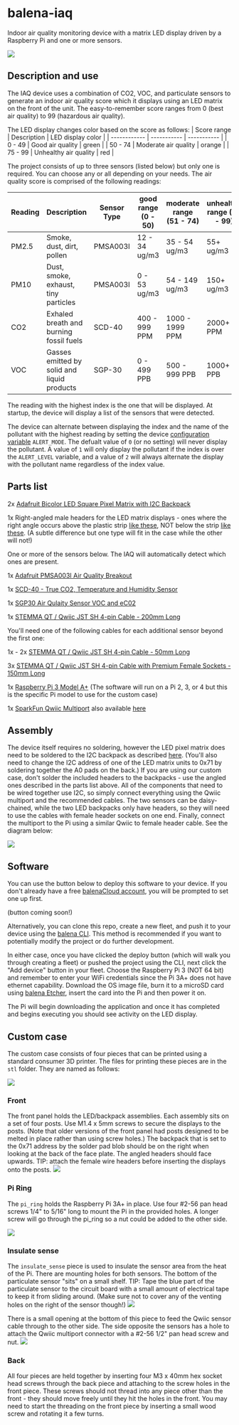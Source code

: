 # balena-iaq
Indoor air quality monitoring device with a matrix LED display driven by a Raspberry Pi and one or more sensors.

![](https://raw.githubusercontent.com/balena-io-playground/balena-iaq/master/images/unit2.jpg)

## Description and use
The IAQ device uses a combination of CO2, VOC, and particulate sensors to generate an indoor air quality score which it displays using an LED matrix on the front of the unit. The easy-to-remember score ranges from 0 (best air quality) to 99 (hazardous air quality).

The LED display changes color based on the score as follows:
| Score range | Description | LED display color | 
| ------------ | ----------- | ----------- |
| 0 - 49 | Good air quality | green |
| 50 - 74 | Moderate air quality | orange |
| 75 - 99 | Unhealthy air quality | red |

The project consists of up to three sensors (listed below) but only one is required. You can choose any or all depending on your needs. The air quality score is comprised of the following readings:

| Reading | Description | Sensor Type | good range (0 - 50) | moderate range (51 - 74) | unhealthy range (75 - 99) |
| ------------ | ----------- | ----------- | ----------- | ----------- | ----------- |
| PM2.5 | Smoke, dust, dirt, pollen | PMSA003I | 12 - 34 ug/m3 | 35 - 54 ug/m3 | 55+ ug/m3 |
| PM10 | Dust, smoke, exhaust, tiny particles | PMSA003I | 0 - 53 ug/m3 | 54 - 149 ug/m3 | 150+ ug/m3 |
| CO2 | Exhaled breath and burning fossil fuels | SCD-40 | 400 - 999 PPM | 1000 - 1999 PPM | 2000+ PPM |
| VOC | Gasses emitted by solid and liquid products  | SGP-30 | 0 - 499 PPB | 500 - 999 PPB | 1000+ PPB |

The reading with the highest index is the one that will be displayed. At startup, the device will display a list of the sensors that were detected.

The device can alternate between displaying the index and the name of the pollutant with the highest reading by setting the device [configuration variable](https://www.balena.io/docs/learn/manage/variables/) `ALERT_MODE`. The defualt value of `0` (or no setting) will never display the pollutant. A value of `1` will only display the pollutant if the index is over the `ALERT_LEVEL` variable, and a value of `2` will always alternate the display with the pollutant name regardless of the index value.


## Parts list
2x [Adafruit Bicolor LED Square Pixel Matrix with I2C Backpack](https://www.adafruit.com/product/902)

1x Right-angled male headers for the LED matrix displays - ones where the right angle occurs above the plastic strip [like these](https://www.amazon.com/gp/product/B07ZHG25NH/), NOT below the strip [like these](https://www.adafruit.com/product/1540). (A subtle difference but one type will fit in the case while the other will not!) 

One or more of the sensors below. The IAQ will automatically detect which ones are present.

1x [Adafruit PMSA003I Air Quality Breakout](https://www.adafruit.com/product/4632)

1x [SCD-40 - True CO2, Temperature and Humidity Sensor](https://www.adafruit.com/product/5187)

1x [SGP30 Air Qulaity Sensor VOC and eC02](https://www.adafruit.com/product/3709)

1x [STEMMA QT / Qwiic JST SH 4-pin Cable - 200mm Long](https://www.adafruit.com/product/4401)

You'll need one of the following cables for each additional sensor beyond the first one:

1x - 2x [STEMMA QT / Qwiic JST SH 4-pin Cable - 50mm Long](https://www.adafruit.com/product/4399)

3x [STEMMA QT / Qwiic JST SH 4-pin Cable with Premium Female Sockets - 150mm Long](https://www.adafruit.com/product/4397)

1x [Raspberry Pi 3 Model A+](https://www.raspberrypi.org/products/raspberry-pi-3-model-a-plus/) (The software will run on a Pi 2, 3, or 4 but this is the specific Pi model to use for the custom case)

1x [SparkFun Qwiic Multiport](https://www.adafruit.com/product/4861) also available [here](https://www.sparkfun.com/products/18012)

## Assembly
The device itself requires no soldering, however the LED pixel matrix does need to be soldered to the I2C backpack as described [here](https://learn.adafruit.com/adafruit-led-backpack/bi-color-8x8-matrix-assembly). (You'll also need to change the I2C address of one of the LED matrix units to 0x71 by soldering together the A0 pads on the back.) If you are using our custom case, don't solder the included headers to the backpacks - use the angled ones described in the parts list above. All of the components that need to be wired together use I2C, so simply connect everything using the Qwiic multiport and the recommended cables. The two sensors can be daisy-chained, while the two LED backpacks only have headers, so they will need to use the cables with female header sockets on one end. Finally, connect the multiport to the Pi using a similar Qwiic to female header cable. See the diagram below:

![](https://raw.githubusercontent.com/balena-io-playground/balena-iaq/master/images/wiring.png)

## Software
You can use the button below to deploy this software to your device. If you don't already have a free [balenaCloud account](https://dashboard.balena-cloud.com/signup), you will be prompted to set one up first.

(button coming soon!)

Alternatively, you can clone this repo, create a new fleet, and push it to your device using the [balena CLI](https://www.balena.io/docs/reference/balena-cli/). This method is recommended if you want to potentially modify the project or do further development.

In either case, once you have clicked the deploy button (which will walk you through creating a fleet) or pushed the project using the CLI, next click the "Add device" button in your fleet. Choose the Raspberry Pi 3 (NOT 64 bit) and remember to enter your WiFi credentials since the Pi 3A+ does not have ethernet capability. Download the OS image file, burn it to a microSD card using [balena Etcher](https://www.balena.io/etcher/), insert the card into the Pi and then power it on.

The Pi will begin downloading the application and once it has completed and begins executing you should see activity on the LED display.

## Custom case
The custom case consists of four pieces that can be printed using a standard consumer 3D printer. The files for printing these pieces are in the `stl` folder. They are named as follows:

![](https://raw.githubusercontent.com/balena-io-playground/balena-iaq/master/images/case.png)

### Front
The front panel holds the LED/backpack assemblies. Each assembly sits on a set of four posts. Use M1.4 x 5mm screws to secure the displays to the posts. (Note that older versions of the front panel had posts designed to be melted in place rather than using screw holes.) The backpack that is set to the 0x71 address by the solder pad blob should be on the right when looking at the back of the face plate. The angled headers should face upwards. TIP: attach the female wire headers before inserting the displays onto the posts.
![](https://raw.githubusercontent.com/balena-io-playground/balena-iaq/master/images/case_front2.PNG)

### Pi Ring
The `pi_ring` holds the Raspberry Pi 3A+ in place. Use four #2-56 pan head screws 1/4" to 5/16" long to mount the Pi in the provided holes. A longer screw will go through the pi_ring so a nut could be added to the other side. 

![](https://raw.githubusercontent.com/balena-io-playground/balena-iaq/master/images/case_pi.png)

### Insulate sense
The `insulate_sense` piece is used to insulate the sensor area from the heat of the Pi. There are mounting holes for both sensors. The bottom of the particulate sensor "sits" on a small shelf. TIP: Tape the blue part of the particulate sensor to the circuit board with a small amount of electrical tape to keep it from sliding around. (Make sure not to cover any of the venting holes on the right of the sensor though!) 
![](https://raw.githubusercontent.com/balena-io-playground/balena-iaq/master/images/case_insulate.png)

There is a small opening at the bottom of this piece to feed the Qwiic sensor cable through to the other side. The side opposite the sensors has a hole to attach the Qwiic multiport connector with a #2-56 1/2" pan head screw and nut.
![](https://raw.githubusercontent.com/balena-io-playground/balena-iaq/master/images/case_insulate_back.png)
### Back
All four pieces are held together by inserting four M3 x 40mm hex socket head screws through the back piece and attaching to the screw holes in the front piece. These screws should not thread into any piece other than the front - they should move freely until they hit the holes in the front. You may need to start the threading on the front piece by inserting a small wood screw and rotating it a few turns.
